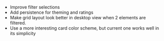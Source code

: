 - Improve filter selections
- Add persistence for theming and ratings
- Make grid layout look better in desktop view when 2 elements are filtered.
- Use a more interesting card color scheme, but current one works well in its simplicity